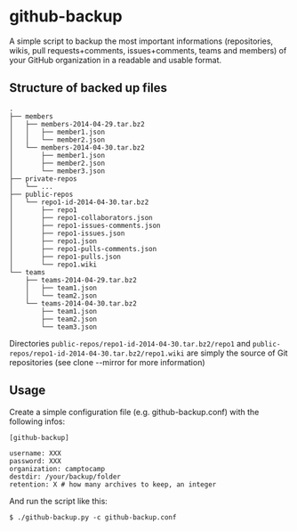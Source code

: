 github-backup
=============

A simple script to backup the most important informations (repositories, wikis, pull requests+comments, issues+comments, teams and members) of your GitHub organization in a readable and usable format.

Structure of backed up files
----------------------------

    .
    ├── members
    │   ├── members-2014-04-29.tar.bz2
    │   │   ├── member1.json
    │   │   └── member2.json
    │   └── members-2014-04-30.tar.bz2
    │       ├── member1.json
    │       ├── member2.json
    │       └── member3.json
    ├── private-repos
    │   └── ...
    ├── public-repos
    │   └── repo1-id-2014-04-30.tar.bz2
    │       ├── repo1
    │       ├── repo1-collaborators.json
    │       ├── repo1-issues-comments.json
    │       ├── repo1-issues.json
    │       ├── repo1.json
    │       ├── repo1-pulls-comments.json
    │       ├── repo1-pulls.json
    │       └── repo1.wiki
    └── teams
        ├── teams-2014-04-29.tar.bz2
        │   ├── team1.json
        │   └── team2.json
        └── teams-2014-04-30.tar.bz2
            ├── team1.json
            ├── team2.json
            └── team3.json

Directories `public-repos/repo1-id-2014-04-30.tar.bz2/repo1` and `public-repos/repo1-id-2014-04-30.tar.bz2/repo1.wiki` are simply the source of Git repositories (see clone --mirror for more information)

Usage
-----

Create a simple configuration file (e.g. github-backup.conf) with the following infos:

    [github-backup]

    username: XXX
    password: XXX
    organization: camptocamp
    destdir: /your/backup/folder
    retention: X # how many archives to keep, an integer

And run the script like this:

    $ ./github-backup.py -c github-backup.conf

